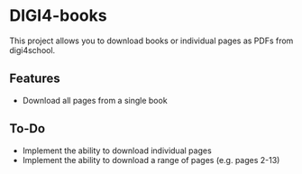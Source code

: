 # DIGI4-books
This project allows you to download books or individual pages as PDFs from digi4school.

## Features
- Download all pages from a single book

## To-Do
- Implement the ability to download individual pages
- Implement the ability to download a range of pages (e.g. pages 2-13)

